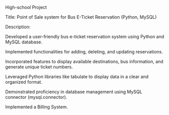 High-school Project

Title: Point of Sale system for Bus E-Ticket Reservation (Python, MySQL)


Description:


Developed a user-friendly bus e-ticket reservation system using Python and MySQL database.

Implemented functionalities for adding, deleting, and updating reservations.

Incorporated features to display available destinations, bus information, and generate unique ticket numbers.

Leveraged Python libraries like tabulate to display data in a clear and organized format.

Demonstrated proficiency in database management using MySQL connector (mysql.connector).

Implemented a Billing System.

